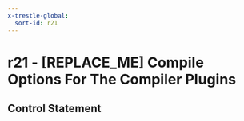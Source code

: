 ```yaml
---
x-trestle-global:
  sort-id: r21
---
```


# r21 - \[REPLACE_ME\] Compile Options For The Compiler Plugins

## Control Statement
